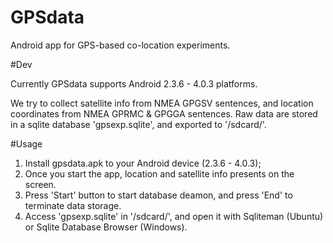 GPSdata
=======
Android app for GPS-based co-location experiments.

#Dev

Currently GPSdata supports Android 2.3.6 - 4.0.3 platforms. 

We try to collect satellite info from NMEA GPGSV sentences,
and location coordinates from NMEA GPRMC & GPGGA sentences.
Raw data are stored in a sqlite database 'gpsexp.sqlite', 
and exported to '/sdcard/'.

#Usage

1. Install gpsdata.apk to your Android device (2.3.6 - 4.0.3);
2. Once you start the app, location and satellite info presents
on the screen.
3. Press 'Start' button to start database deamon, and press 'End'
to terminate data storage.
4. Access 'gpsexp.sqlite' in '/sdcard/', and open it with Sqliteman
(Ubuntu) or Sqlite Database Browser (Windows).
